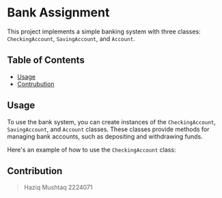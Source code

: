 # Bank Assignment

This project implements a simple banking system with three classes: `CheckingAccount`, `SavingAccount`, and `Account`.

## Table of Contents
- [Usage](#usage)
- [Contrubution](#contribution)


## Usage
To use the bank system, you can create instances of the `CheckingAccount`, `SavingAccount`, and `Account` classes. These classes provide methods for managing bank accounts, such as depositing and withdrawing funds.

Here's an example of how to use the `CheckingAccount` class:

## Contribution

> Haziq Mushtaq 2224071 
